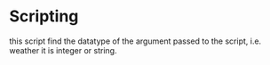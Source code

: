 # Scripting

this script find the datatype of the argument passed to the script, i.e. weather it is integer or string.
